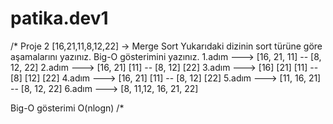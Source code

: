 # patika.dev1

/* Proje 2
[16,21,11,8,12,22] -> Merge Sort
Yukarıdaki dizinin sort türüne göre aşamalarını yazınız.
Big-O gösterimini yazınız.
1.adım ---> [16, 21, 11] -- [8, 12, 22]
2.adım ---> [16, 21]  [11] -- [8, 12] [22]
3.adım ---> [16] [21] [11] -- [8] [12] [22]
4.adım ---> [16, 21]  [11] -- [8, 12] [22]
5.adım ---> [11, 16, 21] -- [8, 12, 22]
6.adım ---> [8, 11,12, 16, 21, 22]

Big-O gösterimi
O(nlogn)
/*

